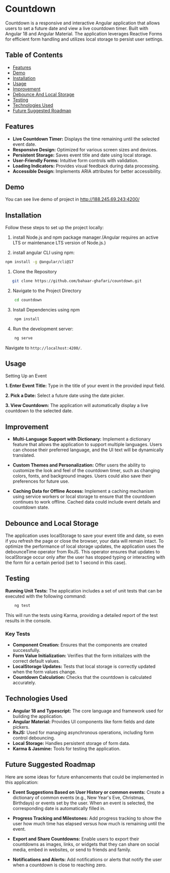 # Countdown

Countdown is a responsive and interactive Angular application that allows users to set a future date and view a live countdown timer. Built with Angular 18 and Angular Material. The application leverages Reactive Forms for efficient form handling and utilizes local storage to persist user settings.

## Table of Contents

+ [Features](#features)
+ [Demo](#demo)
+ [Installation](#installation)
+ [Usage](#usage)
+ [Improvement](#improvement)
+ [Debounce And Local Storage](#Debounce-and-Local-Storage)
+ [Testing](#testing)
+ [Technologies Used](#technologies-used)
+ [Future Suggested Roadmap](#future-suggested-roadmap)

## Features

+ **Live Countdown Timer:** Displays the time remaining until the selected event date.
+ **Responsive Design:** Optimized for various screen sizes and devices.
+ **Persistent Storage:** Saves event title and date using local storage.
+ **User-Friendly Forms:** Intuitive form controls with validation.
+ **Loading Indicators:** Provides visual feedback during data processing.
+ **Accessible Design:** Implements ARIA attributes for better accessibility.

## Demo
You can see live demo of project in http://188.245.69.243:4200/

## Installation

Follow these steps to set up the project locally:

1. install Node.js and npm package manager.(Angular requires an active LTS or maintenance LTS version of Node.js.) 

2. install angular CLI using npm:

```bash
npm install -g @angular/cli@17
```

1. Clone the Repository

```bash
   git clone https://github.com/bahaar-ghafari/countdown.git
```

2. Navigate to the Project Directory

```bash
    cd countdown
```

3. Install Dependencies using npm

```bash
    npm install
```

4. Run the development server:

```bash
    ng serve

```

Navigate to `http://localhost:4200/`.

## Usage
Setting Up an Event

**1. Enter Event Title:** Type in the title of your event in the provided input field.

**2. Pick a Date:** Select a future date using the date picker.

**3. View Countdown:** The application will automatically display a live countdown to the selected date.

## Improvement
- **Multi-Language Support with Dictionary:** Implement a dictionary feature that allows the application to support multiple languages. Users can choose their preferred language, and the UI text will be dynamically translated.

- **Custom Themes and Personalization:** Offer users the ability to customize the look and feel of the countdown timer, such as changing colors, fonts, and background images. Users could also save their preferences for future use.

- **Caching Data for Offline Access:** Implement a caching mechanism using service workers or local storage to ensure that the countdown continues to work offline. Cached data could include event details and countdown state.


## Debounce and Local Storage
The application uses localStorage to save your event title and date, so even if you refresh the page or close the browser, your data will remain intact.
To optimize the performance of local storage updates, the application uses the debounceTime operator from RxJS. This operator ensures that updates to localStorage occur only after the user has stopped typing or interacting with the form for a certain period (set to 1 second in this case).


## Testing

**Running Unit Tests:** The application includes a set of unit tests that can be executed with the following command:

```bash
    ng test
```
This will run the tests using Karma, providing a detailed report of the test results in the console.

### Key Tests
+ **Component Creation:** Ensures that the components are created successfully.
+ **Form Value Initialization:** Verifies that the form initializes with the correct default values.
+ **LocalStorage Updates:** Tests that local storage is correctly updated when the form values change.
+ **Countdown Calculation:** Checks that the countdown is calculated accurately.


## Technologies Used

+ **Angular 18 and Typescript:** The core language and framework used for building the application.
+ **Angular Material:** Provides UI components like form fields and date pickers.
+ **RxJS:** Used for managing asynchronous operations, including form control debouncing.
+ **Local Storage:** Handles persistent storage of form data.
+ **Karma & Jasmine:** Tools for testing the application.
    
## Future Suggested Roadmap
Here are some ideas for future enhancements that could be implemented in this application:


- **Event Suggestions Based on User History or common events:** Create a dictionary of common events (e.g., New Year's Eve, Christmas, Birthdays) or events set by the user. When an event is selected, the corresponding date is automatically filled in.

- **Progress Tracking and Milestones:** Add progress tracking to show the user how much time has elapsed versus how much is remaining until the event.

- **Export and Share Countdowns:** Enable users to export their countdowns as images, links, or widgets that they can share on social media, embed in websites, or send to friends and family.

- **Notifications and Alerts:** Add notifications or alerts that notify the user when a countdown is close to reaching zero.




